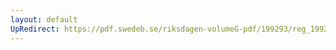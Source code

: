 ```yaml
---
layout: default
UpRedirect: https://pdf.swedeb.se/riksdagen-volumeG-pdf/199293/reg_199293/reg_199293_0345.pdf
---
```

